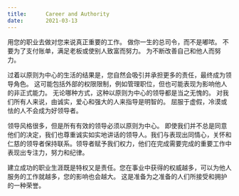 ```yaml
---
title:      Career and Authority
date:       2021-03-13
---
```


用您的职业去做对您来说真正重要的工作。 做你一生的总司令，而不是嘟哝。 不要为了支付账单，满足老板或使别人致富而努力。 为不断改善自己和他人而努力。

过着以原则为中心的生活的结果是，您自然会吸引并承担更多的责任，最终成为领导角色。 这可能包括外部的权限限制，例如管理职位，但也可能表现为影响他人的非正式能力。 无论哪种方式，这种以原则为中心的领导都是当之无愧的。 对我们所有人来说，由诚实，爱心和强大的人来指导是明智的。 屈服于虚假，冷漠或怯的人不会成为好领导者。

领导风格很多，但是所有有效的领导必须以原则为中心。 即使我们并不总是同意他们的决定，我们也尊重诚实如实地讲话的领导人。我们与表现出同情心，关怀和仁慈的领导者保持联系。领导者赋予我们权力，他们在完成需要完成的重要工作中表现出专注力，努力和纪律。

建立成功的职业生涯既是特权又是责任。您在事业中获得的权威越多，可以为他人服务的工作就越多，您的影响也会越大。 这是准备为之准备的人们所接受和拥护的一种荣誉。

